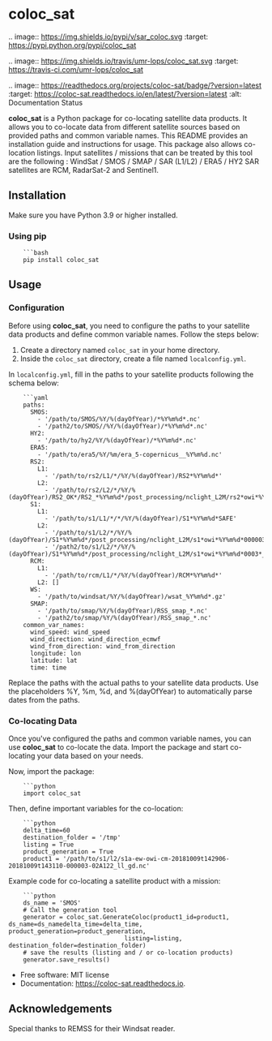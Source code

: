 
# coloc_sat



.. image:: https://img.shields.io/pypi/v/sar_coloc.svg
        :target: https://pypi.python.org/pypi/coloc_sat

.. image:: https://img.shields.io/travis/umr-lops/coloc_sat.svg
        :target: https://travis-ci.com/umr-lops/coloc_sat

.. image:: https://readthedocs.org/projects/coloc-sat/badge/?version=latest
        :target: https://coloc-sat.readthedocs.io/en/latest/?version=latest
        :alt: Documentation Status



**coloc_sat** is a Python package for co-locating satellite data products. It allows you to co-locate data from different satellite sources based on provided paths and common variable names. This README provides an installation guide and instructions for usage.
This package also allows co-location listings.
Input satellites / missions that can be treated by this tool are the following : WindSat / SMOS / SMAP / SAR (L1/L2) / ERA5 / HY2
SAR satellites are RCM, RadarSat-2 and Sentinel1.

## Installation

Make sure you have Python 3.9 or higher installed.

### Using pip

        ```bash
        pip install coloc_sat

## Usage

### Configuration

Before using **coloc_sat**, you need to configure the paths to your satellite data products and define common variable names. Follow the steps below:

1. Create a directory named `coloc_sat` in your home directory.
2. Inside the `coloc_sat` directory, create a file named `localconfig.yml`.

In `localconfig.yml`, fill in the paths to your satellite products following the schema below:

        ```yaml
        paths:
          SMOS:
            - '/path/to/SMOS/%Y/%(dayOfYear)/*%Y%m%d*.nc'
            - '/path2/to/SMOS//%Y/%(dayOfYear)/*%Y%m%d*.nc'
          HY2:
            - '/path/to/hy2/%Y/%(dayOfYear)/*%Y%m%d*.nc'
          ERA5:
            - '/path/to/era5/%Y/%m/era_5-copernicus__%Y%m%d.nc'
          RS2:
            L1:
              - '/path/to/rs2/L1/*/%Y/%(dayOfYear)/RS2*%Y%m%d*'
            L2:
              - '/path/to/rs2/L2/*/%Y/%(dayOfYear)/RS2_OK*/RS2_*%Y%m%d*/post_processing/nclight_L2M/rs2*owi*%Y%m%d*0003*_ll_gd.nc'
          S1:
            L1:
              - '/path/to/s1/L1/*/*/%Y/%(dayOfYear)/S1*%Y%m%d*SAFE'
            L2:
              - '/path/to/s1/L2/*/%Y/%(dayOfYear)/S1*%Y%m%d*/post_processing/nclight_L2M/s1*owi*%Y%m%d*000003*_ll_gd.nc'
              - '/path2/to/s1/L2/*/%Y/%(dayOfYear)/S1*%Y%m%d*/post_processing/nclight_L2M/s1*owi*%Y%m%d*0003*_ll_gd.nc'
          RCM:
            L1:
              - '/path/to/rcm/L1/*/%Y/%(dayOfYear)/RCM*%Y%m%d*'
            L2: []
          WS:
            - '/path/to/windsat/%Y/%(dayOfYear)/wsat_%Y%m%d*.gz'
          SMAP:
            - '/path/to/smap/%Y/%(dayOfYear)/RSS_smap_*.nc'
            - '/path2/to/smap/%Y/%(dayOfYear)/RSS_smap_*.nc'
        common_var_names:
          wind_speed: wind_speed
          wind_direction: wind_direction_ecmwf
          wind_from_direction: wind_from_direction
          longitude: lon
          latitude: lat
          time: time
Replace the paths with the actual paths to your satellite data products. Use the placeholders %Y, %m, %d, and %(dayOfYear) to automatically parse dates from the paths.

### Co-locating Data

Once you've configured the paths and common variable names, you can use **coloc_sat** to co-locate the data. Import the package and start co-locating your data based on your needs.

Now, import the package:

        ```python
        import coloc_sat
Then, define important variables for the co-location:

        ```python
        delta_time=60
        destination_folder = '/tmp'
        listing = True
        product_generation = True
        product1 = '/path/to/s1/l2/s1a-ew-owi-cm-20181009t142906-20181009t143110-000003-02A122_ll_gd.nc'
        

Example code for co-locating a satellite product with a mission:
        
        ```python
        ds_name = 'SMOS'
        # Call the generation tool
        generator = coloc_sat.GenerateColoc(product1_id=product1, ds_name=ds_namedelta_time=delta_time, product_generation=product_generation, 
                                    listing=listing, destination_folder=destination_folder)
        # save the results (listing and / or co-location products)
        generator.save_results()
        

* Free software: MIT license
* Documentation: https://coloc-sat.readthedocs.io.


## Acknowledgements
Special thanks to REMSS for their Windsat reader.



